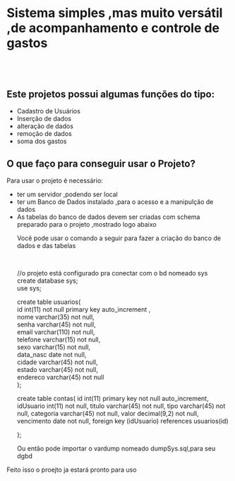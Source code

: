 <h1>Sistema simples ,mas muito versátil ,de acompanhamento e controle de gastos<h1></h1>
<br>
<h2>Este projetos possui algumas funções do tipo:</h2>
<ul>
<li>Cadastro de Usuários</li>
<li>Inserção de dados</li>
<li>alteração de dados</li>
<li>remoção de dados</li>
<li>soma dos gastos</li>

</ul>
<h2>O que faço para conseguir usar o Projeto?</h2>
<p>Para usar o projeto é necessário:</p>
<ul>
<li>ter um servidor ,podendo ser local</li>
<li>ter um Banco de Dados instalado ,para o acesso e a manipulção de dados</li>
<li>As tabelas do banco de dados devem ser criadas com schema preparado para o projeto ,mostrado logo abaixo</li>
<p>Você pode usar o comando a seguir para fazer a criação do banco de dados e das tabelas</p>
 <br>
<p>
 //o projeto está configurado pra conectar com o bd nomeado sys
 <br>
 create database sys;
 <br>
use sys;
<br>

create table usuarios(
<br>
id int(11) not null primary key auto_increment ,<br>
nome varchar(35) not null,
<br>
senha varchar(45) not null,
<br>
email varchar(110) not null,
<br>
telefone  varchar(15) not null,
<br>
sexo varchar(15) not null,
<br>
data_nasc date not null,
<br>
cidade varchar(45) not null,
<br>
estado varchar(45) not null,
<br>
endereco varchar(45) not null<br>
);

create table contas(
id int(11) primary key not null auto_increment,
idUsuario int(11) not null,
titulo varchar(45) not null,
tipo varchar(45) not null,
categoria varchar(45) not null,
valor decimal(9,2) not null,
vencimento date not null,
 foreign key (idUsuario) references usuarios(id)
<br>

);</p>
<p>Ou então pode importar o vardump nomeado dumpSys.sql,para seu dgbd</p>

</ul>
<p>Feito isso o proejto ja estará pronto para uso</p>

